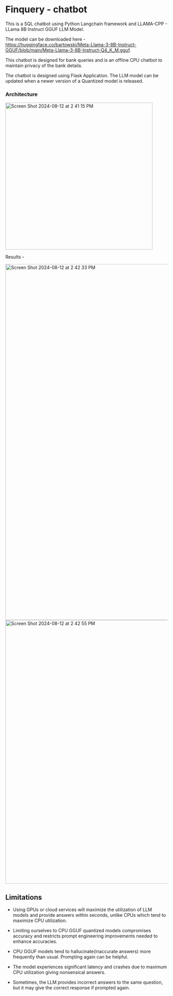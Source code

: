 # Finquery - chatbot


This is a SQL chatbot using Python Langchain framework and LLAMA-CPP - LLama 8B Instruct GGUF LLM Model.

The model can be downloaded here - https://huggingface.co/bartowski/Meta-Llama-3-8B-Instruct-GGUF/blob/main/Meta-Llama-3-8B-Instruct-Q4_K_M.gguf.

This chatbot is designed for bank queries and is an offline CPU chatbot to maintain privacy of the bank details.

The chatbot is designed using Flask Application. The LLM model can be updated when a newer version of a Quantized model is released.

### Architecture

<img width="457" alt="Screen Shot 2024-08-12 at 2 41 15 PM" src="https://github.com/user-attachments/assets/8e6454ec-1d00-4857-81a3-92f704d4625b">

Results -


<img width="1107" alt="Screen Shot 2024-08-12 at 2 42 33 PM" src="https://github.com/user-attachments/assets/1cc51f16-baa7-468f-95dc-2c020493cc74">

<img width="820" alt="Screen Shot 2024-08-12 at 2 42 55 PM" src="https://github.com/user-attachments/assets/01b570f1-a86c-4c8f-b4dc-96e392c32922">


## Limitations

- Using GPUs or cloud services will maximize the utilization of LLM models and provide answers within seconds, unlike CPUs which tend to maximize CPU utilization.

- Limiting ourselves to CPU GGUF quantized models compromises accuracy and restricts prompt engineering improvements needed to enhance accuracies.
  
- CPU GGUF models tend to hallucinate(inaccurate answers) more frequently than usual. Prompting again can be helpful.
  
- The model experiences significant latency and crashes due to maximum CPU utilization giving nonsensical answers.
  
- Sometimes, the LLM provides incorrect answers to the same question, but it may give the correct response if prompted again.



